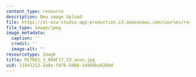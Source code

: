 ```yaml
---
content_type: resource
description: New image Upload
file: https://ol-ocw-studio-app-production.s3.amazonaws.com/courses/res-3-004-visualizing-materials-science-fall-2017/135412122a8efd765d681d480ba826bd_MITRES_3_004F17_13_anon.jpg
file_type: image/jpeg
image_metadata:
  caption: ''
  credit: ''
  image-alt: ''
resourcetype: Image
title: MITRES_3_004F17_13_anon.jpg
uid: 13541212-2a8e-fd76-5d68-1d480ba826bd
---
```


